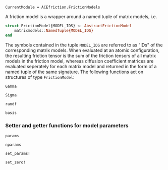 ```@meta
CurrentModule = ACEfriction.FrictionModels
```

A friction model is a wrapper around a named tuple of matrix models, i.e. 
```julia
struct FrictionModel{MODEL_IDS} <: AbstractFrictionModel
    matrixmodels::NamedTuple{MODEL_IDS} 
end
```
The symbols contained in the tuple `MODEL_IDS` are referred to as "IDs" of the corresponding matrix models. When evaluated at an atomic configuration, the resulting friction tensor is the sum of the friction tensors of all matrix models in the friction model, whereas diffusion coefficient matrices are evaluated seperately for each matrix model and returned in the form of a named tuple of the same signature. The following functions act on structures of type `FrictionModel`: 


```@docs
Gamma
```

```@docs
Sigma
```

```@docs
randf
```

```@docs
basis
```

### Setter and getter functions for model parameters 
```@docs
params
```

```@docs
nparams
```

```@docs
set_params!
```

```@docs
set_zero!
```
